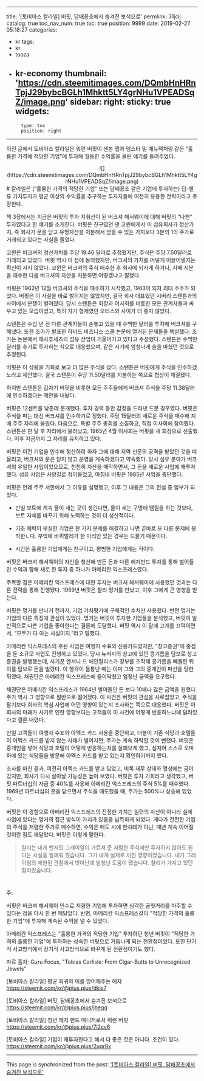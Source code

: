 
---
title: '[토비아스 칼라일] 버핏, 담배꽁초에서 숨겨진 보석으로'
permlink: 31jclj
catalog: true
toc_nav_num: true
toc: true
position: 9999
date: 2019-02-27 05:18:27
categories:
- kr
tags:
- kr
- tooza
- kr-economy
thumbnail: 'https://cdn.steemitimages.com/DQmbHnHRnTpjJ29bybcBGLh1Mhktt5LY4grNHu1VPEADSqZ/image.png'
sidebar:
    right:
        sticky: true
widgets:
    -
        type: toc
        position: right
---


이전 글에서 토비아스 칼라일은 워런 버핏이 샌본 맵과 뎀스터 밀 매뉴팩처링 같은 “훌륭한 가격에 적당한 기업”에 투자해 월등한 수익률을 올린 얘기를 들려주었다. 

<center>
![](https://cdn.steemitimages.com/DQmbHnHRnTpjJ29bybcBGLh1Mhktt5LY4grNHu1VPEADSqZ/image.png)
</center>
#
칼라일은 (“훌륭한 가격의 적당한 기업” 또는 담배꽁초 같은 기업에 투자하는) 딥-밸류 가치투자가 평균 이상의 수익률을 추구하는 투자자들에 여전히 유용한 전략이라고 주장한다. 

책 3장에서는 지금은 버핏의 투자 지휘선이 된 버크셔 해서웨이에 대해 버핏의 "나쁜" 투자였다고 한 얘기를 소개한다. 버핏은 친구였던 댄 코윈에게서 이 섬유회사가 청산가치, 즉 회사가 문을 닫고 유형자산을 처분해서 얻을 수 있는 가치보다 3분의 1의 주가로 거래되고 있다는 사실을 들었다. 

코윈은 버크셔의 청산가치를 주당 19.46 달러로 추정했지만, 주식은 주당 7.50달러로 거래되고 있었다. 버핏 역시 이 점에 동의했지만, 버크셔의 가치를 어떻게 이끌어낼지는 확신이 서지 않았다. 코윈은 버크셔의 주식 매수한 후 회사에 되사게 하거나, 지배 지분을 매수한 다음 버크셔의 자산을 처분하면 어떻겠냐고 말했다. 

버핏은 1962년 12월 버크셔의 주식을 매수하기 시작했고, 1963이 되자 최대 주주가 되었다. 버핏은 이 사실을 바로 밝히지는 않았지만, 결국 회사 대표였던 시버리 스탠튼과의 사이에서 분쟁이 벌어졌다. 당시 스탠튼은 회장과 이사회를 비롯한 모든 관계자들과 싸우고 있는 모습이었고, 특히 자기 형제였던 오티스와 사이가 더 좋지 않았다.

 스탠튼은 수십 년 전 다른 관계자들이 손놓고 있을 때 수백만 달러를 투자해 버크셔를 구해냈다. 또한 조카가 발표한 하버드 비즈니스 스쿨 논문에 열거된 문제들을 묵살했다. 조카는 논문에서 매사추세츠의 섬유 산업이 기울어가고 있다고 주장했다. 스탠튼은 수백만 달러를 추가로 투자하는 식으로 대응했으며, 같은 시기에 엄청나게 술을 마셨던 것으로 추정된다.

버핏은 이 상황을 기회로 보고 더 많은 주식을 샀다. 스탠튼은 버핏에게 주식을 인수하겠노라고 제안했다. 결국 스탠튼이 주당 11.50달러를 지불하는 쪽으로 협상이 체결됐다.

하지만 스탠튼은 갑자기 버핏을 비롯한 모든 주주들에게 버크셔 주식을 주당 11.38달러에 인수하겠다는 제안을 내놨다. 

버핏은 12센트를 낮춘데 분개했다. 투자 경력 동안 감정을 드러낸 드문 경우였다. 버핏은 주식을 파는 대신 버크셔를 인수하기로 정했다. 주당 15달러의 새로운 주식을 매수해 지배 주주 자리에 올랐다. 다음으로, 특별 주주 총회를 소집하고, 직접 이사회에 참여했다. 스탠튼은 한 달 후 자리에서 물러났고, 1965년 4월 이사회는 버핏을 새 회장으로 선출했다. 이후 지금까지 그 자리를 유지하고 있다. 

버핏은 이전 기업을 인수해 청산하려 하자 그에 대해 지역 신문의 공격을 받았던 것을 떠올리고, 버크셔의 문은 닫지 않고 운영을 계속하겠다고 약속했다. 당시 섬유 분야가 버크셔의 유일한 사업이었으므로, 천천히 자산을 매각하면서, 그 돈을 새로운 사업에 재투자했다. 섬유 사업은 사양길로 접어들었고, 마침내 버핏은 1985년 사업을 중단했다.

버핏은 연례 주주 서한에서 그 이유를 설명했고, 이후 그 내용은 그의 전설 중 일부가 되었다.

- 만일 보트에 계속 물이 새는 곳이 생긴다면, 물이 새는 구멍에 땜질을 하는 것보다, 보트 자체를 바꾸기 위해 노력하는 것이 더 생산적이다.

- 기초 체력이 부실한 기업은 한 가지 문제를 해결하고 나면 곧바로 또 다른 문제에 봉착한ㄴ다. 부엌에 바퀴벌레가 한 마리만 있는 경우는 드물기 때문이다.

- 시간은 훌륭한 기업에게는 친구이고, 평범한 기업에게는 적이다.

 버핏은 버크셔 해서웨이의 자산을 청산해 만든 돈과 다른 헤지펀드 투자를 통해 벌어들인 수익과 합해 새로 한 투자 중 하나가 아메리칸 익스프레스였다. 

주목할 점은 아메리칸 익스프레스에 대한 투자는 버크셔 해서웨이에 사용했던 것과는 다른 전략을 통해 진행됐다. 1959년 버핏은 찰리 멍거를 만났고, 이후 그에게 큰 영향을 받는다.

버핏은 멍거를 만나기 전까지, 기업 가치평가에 구체적인 수치만 사용했다. 반면 멍거는 기업의 다른 특징에 관심이 있었다. 멍거는 버핏이 투자한 기업들을 분석했고, 버핏이 일반적으로 나쁜 기업을 좋아한다는 결론에 도달했다. 버핏 역시 이 말에 고개를 끄덕이면서, “모두가 다 아는 사실이지.”라고 말했다. 

아메리칸 익스프레스의 주된 사업은 여행자 수표와 신용카드였지만, "창고증권"에 중점을 둔 소규모 사업도 진행하고 있었다. 당시 뉴저지의 창고에 있던 콩기름을 담보로 창고증권을 발행했는데, 사기꾼 앤서니 드 에인절리스가 장부를 조작해 콩기름을 빼돌린 뒤 이를 담보로 돈을 빌렸다. 이 행각이 들통난 때는 이미 그와 그의 중개인이 파산을 당한 뒤였다. 채권단은 아메리칸 익스프레스에 들이닥쳤고 엄청난 금액을 요구했다. 

 채권단은 아메리칸 익스프레스가 1964년 벌어들인 돈 보다 10배나 많은 금액을 원했다. 주가 역시 그 영향으로 절반으로 떨어졌다. 이 사건은 버핏의 관심을 사로잡았고, 주식을 팔기보다 회사의 핵심 사업에 어떤 영향이 있는지 조사하는 쪽으로 대응했다. 버핏은 이 회사의 미래가 사기로 인한 영향보다는 고객들이 이 사건에 어떻게 반응하느냐에 달려있다고 결론 내렸다.

만일 고객들이 여행자 수표와 아멕스 카드 사용을 중단하고, 더불이 기존 식당과 호텔들이 아멕스 카드를 받지 않는 사태가 벌어지면, 주가는 계속 하락할 것이 뻔했다. 버핏은 중개인을 넣어 식당과 호텔이 어떻게 반응하는지를 살펴보게 했고, 심지어 스스로 오마하에 있는 식당들을 방문해 아멕스 카드를 받고 있는지 확인하기까지 했다.

조사를 마친 결과, 여전히 아멕스 카드를 받고 있었고, 비록 재무 상태와 명성에는 금이 갔지만, 회사가 다시 살아날 가능성은 높아 보였다. 버핏은 투자 기회라고 생각했고, 버핏 파트너십의 자금 중 40%를 사용해 아메리칸 익스프레스의 주식 5%를 매수했다. 1969년 파트너십의 문을 닫으면서 주식을 매도했을 때, 주가는 500%나 상승해 있었다. 

버핏은 이 경험으로 아메리칸 익스프레스의 진정한 가치는 일련의 자산이 아니라 실제 사업에 있다는 멍거의 접근 방식이 가치가 있음을 납득하게 되었다. 게다가 건전한 기업의 주식을 저렴한 주가로 매수하면, 수익은 매도 시에 한차례가 아닌, 매년 계속 이어질 것이란 점도 깨달았다. 버핏은 이렇게 말한다.

>찰리는 내게 벤저민 그레이엄이 가르쳐 준 저렴한 주식에만 투자하지 않아도 된다는 사실을 일깨워 줬습니다. 그가 내게 실제로 끼친 영향이었습니다. 내가 그레이엄의 제한된 관점에서 벗어난데 엄청난 도움이 됐습니다. 찰리가 가지고 있던 힘이었습니다. 
#
주:

버핏은 버크셔 해서웨이 인수로 저렴한 기업에 투자하면 심각한 골칫거리를 마주할 수 있다는 점을 다시 한 번 깨달았다. 반면, 아메리칸 익스프레스같이 "적당한 가격의 훌륭한 기업"에 투자해 계속된 수익을 낼 수 있었다.

아메리칸 익스프레스는 "훌륭한 가격의 적당한 기업" 투자하던 청년 버핏이 "적당한 가격의 훌륭한 기업"에 투자하는 성숙한 버핏으로 거듭나게 되는 전환점이었다. 또한 단기적 사고방식에서 장기적 사고방식으로 바꾸게 된 전환점이기도 했다.

 자료 출처: Guru Focus, "Tobias Carlisle: From Cigar-Butts to Unrecognized Jewels"

[토비아스 칼라일] 평균 회귀와 이를 방어해주는 해자 
https://steemit.com/kr/@pius.pius/dkis7

[토비아스 칼라일] 버핏, 담배꽁초에서 숨겨진 보석으로
https://steemit.com/kr/@pius.pius/jheqg
	
[토비아스 칼라일] 청년 헤지 펀드 매니저로서 워런 버핏
https://steemit.com/kr/@pius.pius/7l2cv6

[토비아스 칼라일] 기업이 재투자한다고 해서 다 좋은 것은 아니다. 조건이 있다.
https://steemit.com/kr/@pius.pius/2uqr8x

- - -

This page is synchronized from the post: ['[토비아스 칼라일] 버핏, 담배꽁초에서 숨겨진 보석으로'](https://steemit.com/@pius.pius/31jclj)
